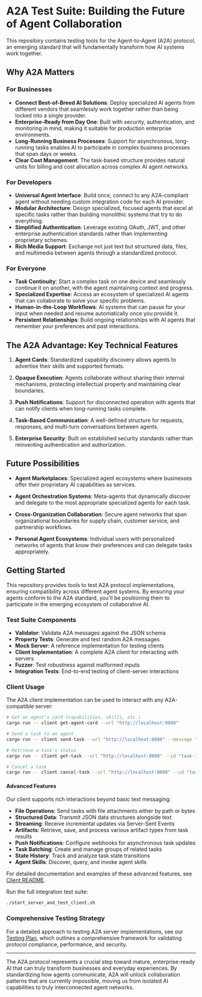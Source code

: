 # A2A Test Suite: Building the Future of Agent Collaboration

This repository contains testing tools for the Agent-to-Agent (A2A) protocol, an emerging standard that will fundamentally transform how AI systems work together.

## Why A2A Matters

### For Businesses

* **Connect Best-of-Breed AI Solutions**: Deploy specialized AI agents from different vendors that seamlessly work together rather than being locked into a single provider.
* **Enterprise-Ready from Day One**: Built with security, authentication, and monitoring in mind, making it suitable for production enterprise environments.
* **Long-Running Business Processes**: Support for asynchronous, long-running tasks enables AI to participate in complex business processes that span days or weeks.
* **Clear Cost Management**: The task-based structure provides natural units for billing and cost allocation across complex AI agent networks.

### For Developers

* **Universal Agent Interface**: Build once, connect to any A2A-compliant agent without needing custom integration code for each AI provider.
* **Modular Architecture**: Design specialized, focused agents that excel at specific tasks rather than building monolithic systems that try to do everything.
* **Simplified Authentication**: Leverage existing OAuth, JWT, and other enterprise authentication standards rather than implementing proprietary schemes.
* **Rich Media Support**: Exchange not just text but structured data, files, and multimedia between agents through a standardized protocol.

### For Everyone

* **Task Continuity**: Start a complex task on one device and seamlessly continue it on another, with the agent maintaining context and progress.
* **Specialized Expertise**: Access an ecosystem of specialized AI agents that can collaborate to solve your specific problems.
* **Human-in-the-Loop Workflows**: AI systems that can pause for your input when needed and resume automatically once you provide it.
* **Persistent Relationships**: Build ongoing relationships with AI agents that remember your preferences and past interactions.

## The A2A Advantage: Key Technical Features

1. **Agent Cards**: Standardized capability discovery allows agents to advertise their skills and supported formats.

2. **Opaque Execution**: Agents collaborate without sharing their internal mechanisms, protecting intellectual property and maintaining clear boundaries.

3. **Push Notifications**: Support for disconnected operation with agents that can notify clients when long-running tasks complete.

4. **Task-Based Communication**: A well-defined structure for requests, responses, and multi-turn conversations between agents.

5. **Enterprise Security**: Built on established security standards rather than reinventing authentication and authorization.

## Future Possibilities

* **Agent Marketplaces**: Specialized agent ecosystems where businesses offer their proprietary AI capabilities as services.

* **Agent Orchestration Systems**: Meta-agents that dynamically discover and delegate to the most appropriate specialized agents for each task.

* **Cross-Organization Collaboration**: Secure agent networks that span organizational boundaries for supply chain, customer service, and partnership workflows.

* **Personal Agent Ecosystems**: Individual users with personalized networks of agents that know their preferences and can delegate tasks appropriately.

## Getting Started

This repository provides tools to test A2A protocol implementations, ensuring compatibility across different agent systems. By ensuring your agents conform to the A2A standard, you'll be positioning them to participate in the emerging ecosystem of collaborative AI.

### Test Suite Components

- **Validator**: Validate A2A messages against the JSON schema
- **Property Tests**: Generate and test random A2A messages
- **Mock Server**: A reference implementation for testing clients
- **Client Implementation**: A complete A2A client for interacting with servers
- **Fuzzer**: Test robustness against malformed inputs
- **Integration Tests**: End-to-end testing of client-server interactions

### Client Usage

The A2A client implementation can be used to interact with any A2A-compatible server:

```bash
# Get an agent's card (capabilities, skills, etc.)
cargo run -- client get-agent-card --url "http://localhost:8080"

# Send a task to an agent
cargo run -- client send-task --url "http://localhost:8080" --message "Hello, agent!"

# Retrieve a task's status
cargo run -- client get-task --url "http://localhost:8080" --id "task-123"

# Cancel a task
cargo run -- client cancel-task --url "http://localhost:8080" --id "task-123"
```

#### Advanced Features

Our client supports rich interactions beyond basic text messaging:

* **File Operations**: Send tasks with file attachments either by path or bytes
* **Structured Data**: Transmit JSON data structures alongside text
* **Streaming**: Receive incremental updates via Server-Sent Events
* **Artifacts**: Retrieve, save, and process various artifact types from task results
* **Push Notifications**: Configure webhooks for asynchronous task updates
* **Task Batching**: Create and manage groups of related tasks
* **State History**: Track and analyze task state transitions
* **Agent Skills**: Discover, query, and invoke agent skills

For detailed documentation and examples of these advanced features, see [Client README](src/client/README.md).

Run the full integration test suite:

```bash
./start_server_and_test_client.sh
```

### Comprehensive Testing Strategy

For a detailed approach to testing A2A server implementations, see our [Testing Plan](docs/testing_plan.md), which outlines a comprehensive framework for validating protocol compliance, performance, and security.

---

The A2A protocol represents a crucial step toward mature, enterprise-ready AI that can truly transform businesses and everyday experiences. By standardizing how agents communicate, A2A will unlock collaboration patterns that are currently impossible, moving us from isolated AI capabilities to truly interconnected agent networks.
